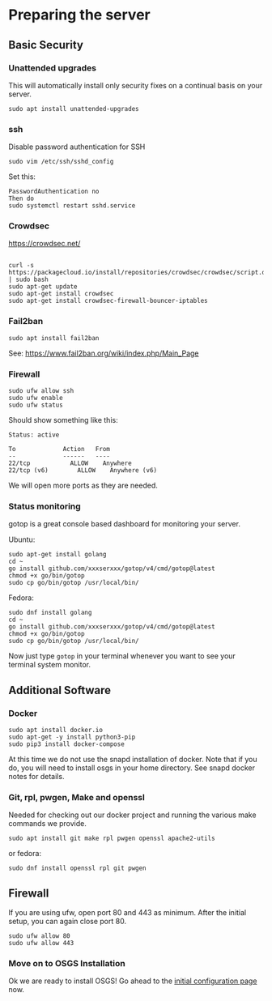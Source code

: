 # Preparing the server

## Basic Security

### Unattended upgrades

This will automatically install only security fixes on a continual basis on your server.

```
sudo apt install unattended-upgrades
```

### ssh

Disable password authentication for SSH

```
sudo vim /etc/ssh/sshd_config
```

Set this:

```
PasswordAuthentication no
Then do
sudo systemctl restart sshd.service
```

### Crowdsec

https://crowdsec.net/ 


```

curl -s https://packagecloud.io/install/repositories/crowdsec/crowdsec/script.deb.sh | sudo bash
sudo apt-get update
sudo apt-get install crowdsec
sudo apt-get install crowdsec-firewall-bouncer-iptables
```

### Fail2ban

```
sudo apt install fail2ban
```
See: https://www.fail2ban.org/wiki/index.php/Main_Page 



### Firewall

```
sudo ufw allow ssh
sudo ufw enable
sudo ufw status
```

Should show something like this:

```
Status: active

To             Action   From
--             ------   ----
22/tcp           ALLOW    Anywhere         
22/tcp (v6)        ALLOW    Anywhere (v6)
```

We will open more ports as they are needed.

### Status monitoring

gotop is a great console based dashboard for monitoring your server.

Ubuntu:

```
sudo apt-get install golang
cd ~
go install github.com/xxxserxxx/gotop/v4/cmd/gotop@latest
chmod +x go/bin/gotop
sudo cp go/bin/gotop /usr/local/bin/
```

Fedora:

```
sudo dnf install golang
cd ~
go install github.com/xxxserxxx/gotop/v4/cmd/gotop@latest
chmod +x go/bin/gotop
sudo cp go/bin/gotop /usr/local/bin/
```


Now just type `gotop` in your terminal whenever you want to see your terminal system monitor.



## Additional Software

### Docker

```
sudo apt install docker.io
sudo apt-get -y install python3-pip
sudo pip3 install docker-compose
```

<div class="admonition warning">
At this time we do not use the snapd installation of docker. Note that if you do,
you will need to install osgs in your home directory. See snapd docker notes 
for details.
</div>


### Git, rpl, pwgen, Make and openssl

Needed for checking out our docker project and running the various make
commands we provide.

```
sudo apt install git make rpl pwgen openssl apache2-utils
```

or fedora:
```
sudo dnf install openssl rpl git pwgen
```

## Firewall

If you are using ufw, open port 80 and 443 as minimum. After the initial setup, you
can again close port 80.

```
sudo ufw allow 80
sudo ufw allow 443
```

### Move on to OSGS Installation

Ok we are ready to install OSGS! Go ahead to the [initial configuration page](initial_configuration.md) now.

